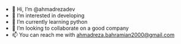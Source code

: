 - 👋 Hi, I’m @ahmadrezadev
- 👀 I’m interested in developing
- 🌱 I’m currently learning python
- 💞️ I’m looking to collaborate on a good company
- 📫 You can reach me with ahmadreza.bahramian2000@gmail.com 

<!---
ahmadrezadev/ahmadrezadev is a ✨ special ✨ repository because its `README.md` (this file) appears on your GitHub profile.
You can click the Preview link to take a look at your changes.
--->

